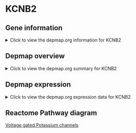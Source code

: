 <h1>KCNB2</h1>

<h2>Gene information</h2>
<details>
  <summary>Click to view the depmap.org information for KCNB2</summary>
  <iframe src="https://depmap.org/portal/gene/KCNB2?tab=about" style="border:none;width:100%;height:800px"></iframe>
</details>

<h2>Depmap overview</h2>
<details>
  <summary>Click to view the depmap.org summary for KCNB2</summary>
  <iframe src="https://depmap.org/portal/gene/KCNB2?tab=overview" style="border:none;width:100%;height:800px"></iframe>
</details>

<h2>Depmap expression</h2>
<details>
  <summary>Click to view the depmap.org expression data for KCNB2</summary>
  <iframe src="https://depmap.org/portal/gene/KCNB2?tab=characterization" style="border:none;width:100%;height:800px"></iframe>
</details>



<h2>Reactome Pathway diagram</h2>
<a href="https://reactome.org/PathwayBrowser/#/R-HSA-1296072">Voltage gated Potassium channels</a>



